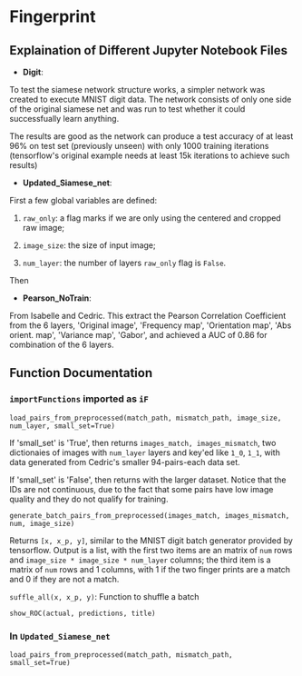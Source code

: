 # **Fingerprint**

## Explaination of Different Jupyter Notebook Files
- **Digit**: 

To test the siamese network structure works, a simpler network was created to execute MNIST digit data. The network consists of only one side of the original siamese net and was run to test whether it could successfually learn anything.

The results are good as the network can produce a test accuracy of at least 96% on test set (previously unseen) with only 1000 training iterations (tensorflow's original example needs at least 15k iterations to achieve such results)

- **Updated_Siamese_net**: 

First a few global variables are defined: 

  1. `raw_only`: a flag marks if we are only using the centered and cropped raw image;
  
  2. `image_size`: the size of input image;
  
  3. `num_layer`: the number of layers `raw_only` flag is `False`. 
  
Then 

- **Pearson_NoTrain**: 

From Isabelle and Cedric. This extract the Pearson Correlation Coefficient from the 6 layers, 'Original image', 'Frequency map', 'Orientation map', 'Abs orient. map', 'Variance map', 'Gabor', and achieved a AUC of 0.86 for combination of the 6 layers. 

## Function Documentation

### `importFunctions` imported as `iF`

`load_pairs_from_preprocessed(match_path, mismatch_path, image_size, num_layer, small_set=True)`

If 'small_set' is 'True', then returns `images_match, images_mismatch`, two dictionaies of images with `num_layer` layers and key'ed like `1_0`, `1_1`, with data generated from Cedric's smaller 94-pairs-each data set.

If 'small_set' is 'False', then returns with the larger dataset. Notice that the IDs are not continuous, due to the fact that some pairs have low image quality and they do not qualify for training.

`generate_batch_pairs_from_preprocessed(images_match, images_mismatch, num, image_size)`

Returns `[x, x_p, y]`, similar to the MNIST digit batch generator provided by tensorflow. Output is a list, with the first two items are an matrix of `num` rows and `image_size * image_size * num_layer` columns; the third item is a matrix of `num` rows and 1 columns, with 1 if the two finger prints are a match and 0 if they are not a match. 

`suffle_all(x, x_p, y)`:
Function to shuffle a batch

`show_ROC(actual, predictions, title)`

### In `Updated_Siamese_net`

`load_pairs_from_preprocessed(match_path, mismatch_path, small_set=True)`
